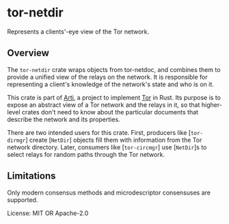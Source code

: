 # tor-netdir

Represents a clients'-eye view of the Tor network.

## Overview

The `tor-netdir` crate wraps objects from tor-netdoc, and combines
them to provide a unified view of the relays on the network.
It is responsible for representing a client's knowledge of the
network's state and who is on it.

This crate is part of
[Arti](https://gitlab.torproject.org/tpo/core/arti/), a project to
implement [Tor](https://www.torproject.org/) in Rust.  Its purpose
is to expose an abstract view of a Tor network and the relays in
it, so that higher-level crates don't need to know about the
particular documents that describe the network and its properties.

There are two intended users for this crate.  First, producers
like [`tor-dirmgr`] create [`NetDir`] objects fill them with
information from the Tor network directory.  Later, consumers
like [`tor-circmgr`] use [`NetDir`]s to select relays for random
paths through the Tor network.

## Limitations

Only modern consensus methods and microdescriptor consensuses are
supported.

License: MIT OR Apache-2.0
